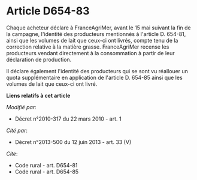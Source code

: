 # Article D654-83

Chaque acheteur déclare à FranceAgriMer, avant le 15 mai suivant la fin de la campagne, l'identité des producteurs mentionnés
à l'article D. 654-81, ainsi que les volumes de lait que ceux-ci ont livrés, compte tenu de la correction relative à la
matière grasse. FranceAgriMer recense les producteurs vendant directement à la consommation à partir de leur déclaration de
production. 

Il déclare également l'identité des producteurs qui se sont vu réallouer un quota supplémentaire en application de l'article
D. 654-85 ainsi que les volumes de lait que ceux-ci ont livré.

**Liens relatifs à cet article**

_Modifié par_:

  - Décret n°2010-317 du 22 mars 2010 - art. 1

_Cité par_:

  - Décret n°2013-500 du 12 juin 2013 - art. 33 (V)

_Cite_:

  - Code rural - art. D654-81
  - Code rural - art. D654-85
